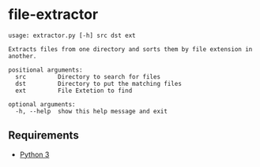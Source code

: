 # file-extractor

```
usage: extractor.py [-h] src dst ext

Extracts files from one directory and sorts them by file extension in another.

positional arguments:
  src         Directory to search for files
  dst         Directory to put the matching files
  ext         File Extetion to find

optional arguments:
  -h, --help  show this help message and exit
```

## Requirements

- [Python 3](https://www.python.org/)
